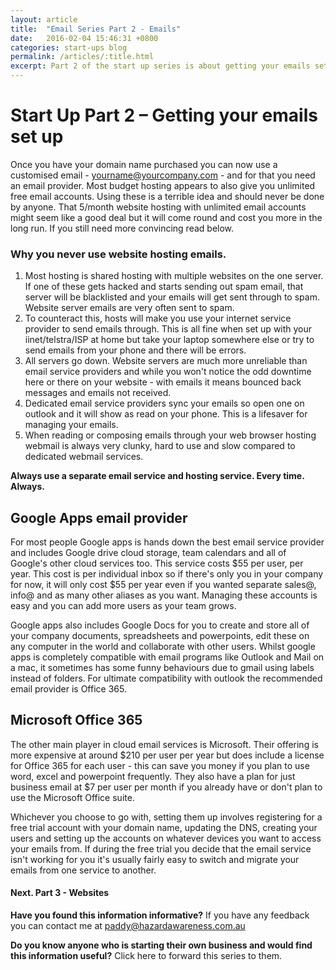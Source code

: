 ```yaml
---
layout: article
title:  "Email Series Part 2 - Emails"
date:   2016-02-04 15:46:31 +0800
categories: start-ups blog
permalink: /articles/:title.html
excerpt: Part 2 of the start up series is about getting your emails set up. yourname@company.com is more professional than @aol or @gmail. With the the quality and ease of set up for modern email service providers you can have your emails ready in no time.
---
```


# Start Up Part 2 – Getting your emails set up

Once you have your domain name purchased you can now use a customised email - yourname@yourcompany.com - and for that you need an email provider. Most budget hosting appears to also give you unlimited free email accounts. Using these is a terrible idea and should never be done by anyone. That 5/month website hosting with unlimited email accounts might seem like a good deal but it will come round and cost you more in the long run. If you still need more convincing read below.

### Why you never use website hosting emails.

1. Most hosting is shared hosting with multiple websites on the one server. If one of these gets hacked and starts sending out spam email, that server will be blacklisted and your emails will get sent through to spam. Website server emails are very often sent to spam.
2. To counteract this, hosts will make you use your internet service provider to send emails through. This is all fine when set up with your iinet/telstra/ISP at home but take your laptop somewhere else or try to send emails from your phone and there will be errors.
3. All servers go down. Website servers are much more unreliable than email service providers and while you won't notice the odd downtime here or there on your website - with emails it means bounced back messages and emails not received.
4. Dedicated email service providers sync your emails so open one on outlook and it will show as read on your phone. This is a lifesaver for managing your emails.
5. When reading or composing emails through your web browser hosting webmail is always very clunky, hard to use and slow compared to dedicated webmail services.

**Always use a separate email service and hosting service. Every time. Always.**

## Google Apps email provider

For most people Google apps is hands down the best email service provider and includes Google drive cloud storage, team calendars and all of Google's other cloud services too. This service costs $55 per user, per year. This cost is per individual inbox so if there's only you in your company for now, it will only cost $55 per year even if you wanted separate sales@, info@ and as many other aliases as you want. Managing these accounts is easy and you can add more users as your team grows.

Google apps also includes Google Docs for you to create and store all of your company documents, spreadsheets and powerpoints, edit these on any computer in the world and collaborate with other users. Whilst google apps is completely compatible with email programs like Outlook and Mail on a mac, it sometimes has some funny behaviours due to gmail using labels instead of folders. For ultimate compatibility with outlook the recommended email provider is Office 365.

## Microsoft Office 365

The other main player in cloud email services is Microsoft. Their offering is more expensive at around $210 per user per year but does include a license for Office 365 for each user - this can save you money if you plan to use word, excel and powerpoint frequently. They also have a plan for just business email at $7 per user per month if you already have or don't plan to use the Microsoft Office suite.

Whichever you choose to go with, setting them up involves registering for a free trial account with your domain name, updating the DNS, creating your users and setting up the accounts on whatever devices you want to access your emails from. If during the free trial you decide that the email service isn't working for you it's usually fairly easy to switch and migrate your emails from one service to another.

#### Next. Part 3 - Websites

**Have you found this information informative?** If you have any feedback you can contact me at paddy@hazardawareness.com.au

**Do you know anyone who is starting their own business and would find this information useful?** Click here to forward this series to them.
